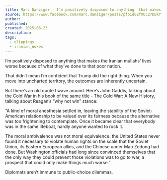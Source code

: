 ```yaml
---
title: Marc Danziger - I’m positively disposed to anything  that makes... | Facebook
source: https://www.facebook.com/marc.danziger/posts/pfbid02fXUc27DDkYTLBsn7HvrVBRLj7xhHyjB5LS9fqKuagcV3xiFtJyFKGCuRBqguXpcul?notif_id=1750622347394910&notif_t=close_friend_activity&ref=notif
author: 
published: 
created: 2025-06-23
description: 
tags:
  - clippings
  - iranian_nukes
---
```

I’m positively disposed to anything that makes the Iranian mullahs’ lives worse because of what they’ve done to that poor nation.

That didn’t mean I’m confident that Trump did the right thing. When you move into uncharted territory, the outcomes are inherently uncertain.

But there’s an old quote I wave around. Here’s John Gaddis, talking about the Cold War in his book of the same title - The Cold War: A New History, talking about Reagan’s “why not win” stance:

“A kind of moral anesthesia settled in, leaving the stability of the Soviet-American relationship to be valued over its fairness because the alternative was too frightening to contemplate. Once it became clear that everybody was in the same lifeboat, hardly anyone wanted to rock it.

The moral ambivalence was not moral equivalence. the United States never found it necessary to violate human rights on the scale that the Soviet Union, its Eastern European allies, and the Chinese under Mao Zedong had done. But Washington officials had long since convinced themselves that the only way they could prevent those violations was to go to war, a prospect that could only make things much worse.”

Diplomats aren’t immune to public-choice dilemmas.